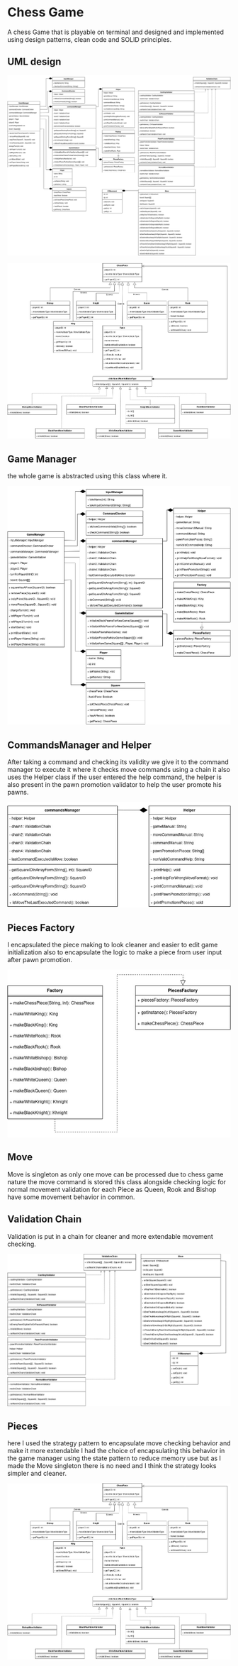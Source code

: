 # Chess Game
A chess Game that is playable on terminal and designed and implemented using design patterns, clean code and SOLID principles.

## UML design

![logo](resources/UMLPics/game.jpg)

![logo](resources/UMLPics/pieces.jpg)

## Game Manager

the whole game is abstracted using this class where it.

![logo](resources/UMLPics/manager.jpg)

## CommandsManager and Helper

After taking a command and checking its validity we give it to the command manager to 
execute it where it checks move commands using a chain it also uses the Helper class if
the user entered the help command, the helper is also present in the pawn promotion
 validator to help the user promote his pawns.

![logo](resources/UMLPics/CommandsManagerAndHelper.jpg)

## Pieces Factory

I encapsulated the piece making to look cleaner and easier to edit game initialization
 also to encapsulate the logic to make a piece from user input after pawn promotion.

![logo](resources/UMLPics/piecesFactory.jpg)

## Move

Move is singleton as only one move can be processed due to chess game nature the move
command is stored this class alongside checking logic for normal movement
validation for each Piece as Queen, Rook and Bishop have some movement behavior in common.

## Validation Chain

Validation is put in a chain for cleaner and more extendable movement checking.

![logo](resources/UMLPics/moveAndValidation.jpg)

## Pieces

here I used the strategy pattern to encapsulate move checking behavior and make it more 
extendable I had the choice of encapsulating this behavior in the game manager using the 
state pattern to reduce memory use but as I made the Move singleton there is no need and
I think the strategy looks simpler and cleaner.

![logo](resources/UMLPics/pieces.jpg)
